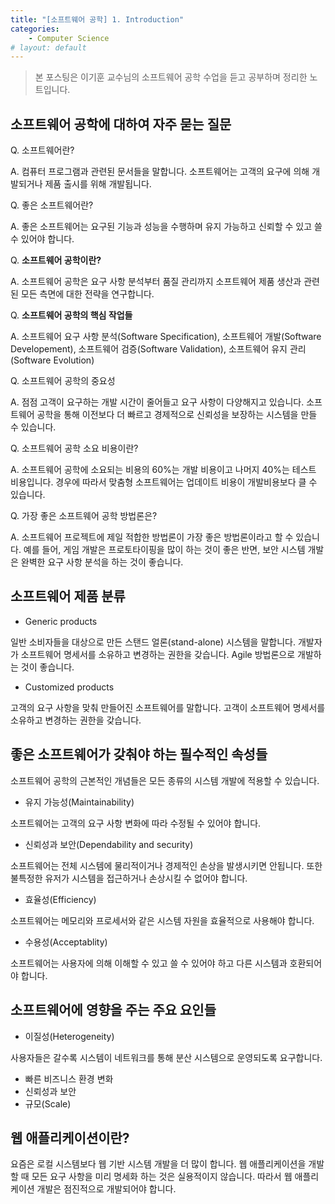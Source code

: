```yaml
---
title: "[소프트웨어 공학] 1. Introduction"
categories:
    - Computer Science
# layout: default
---
```

> 본 포스팅은 이기훈 교수님의 소프트웨어 공학 수업을 듣고 공부하며 정리한 노트입니다.

소프트웨어 공학에 대하여 자주 묻는 질문
---

Q. 소프트웨어란?

A. 컴퓨터 프로그램과 관련된 문서들을 말합니다. 소프트웨어는 고객의 요구에 의해 개발되거나 제품 출시를 위해 개발됩니다.

Q. 좋은 소프트웨어란?

A. 좋은 소프트웨어는 요구된 기능과 성능을 수행하며 유지 가능하고 신뢰할 수 있고 쓸 수 있어야 합니다.

Q. **소프트웨어 공학이란?**

A. 소프트웨어 공학은 요구 사항 분석부터 품질 관리까지 소프트웨어 제품 생산과 관련된 모든 측면에 대한 전략을 연구합니다. 

Q. **소프트웨어 공학의 핵심 작업들**

A. 소프트웨어 요구 사항 분석(Software Specification), 소프트웨어 개발(Software Developement), 소프트웨어 검증(Software Validation), 소프트웨어 유지 관리(Software Evolution)

Q. 소프트웨어 공학의 중요성

A. 점점 고객이 요구하는 개발 시간이 줄어들고 요구 사항이 다양해지고 있습니다. 소프트웨어 공학을 통해 이전보다 더 빠르고 경제적으로 신뢰성을 보장하는 시스템을 만들 수 있습니다. 

Q. 소프트웨어 공학 소요 비용이란?

A. 소프트웨어 공학에 소요되는 비용의 60%는 개발 비용이고 나머지 40%는 테스트 비용입니다. 경우에 따라서 맞춤형 소프트웨어는 업데이트 비용이 개발비용보다 클 수 있습니다.

Q. 가장 좋은 소프트웨어 공학 방법론은?

A. 소프트웨어 프로젝트에 제일 적합한 방법론이 가장 좋은 방법론이라고 할 수 있습니다. 예를 들어, 게임 개발은 프로토타이핑을 많이 하는 것이 좋은 반면, 보안 시스템 개발은 완벽한 요구 사항 분석을 하는 것이 좋습니다.

소프트웨어 제품 분류
---

- Generic products

일반 소비자들을 대상으로 만든 스탠드 얼론(stand-alone) 시스템을 말합니다. 개발자가 소프트웨어 명세서를 소유하고 변경하는 권한을 갖습니다. Agile 방법론으로 개발하는 것이 좋습니다.

- Customized products

고객의 요구 사항을 맞춰 만들어진 소프트웨어를 말합니다. 고객이 소프트웨어 명세서를 소유하고 변경하는 권한을 갖습니다.

**좋은 소프트웨어가 갖춰야 하는 필수적인 속성들**
---

소프트웨어 공학의 근본적인 개념들은 모든 종류의 시스템 개발에 적용할 수 있습니다.

- 유지 가능성(Maintainability)

소프트웨어는 고객의 요구 사항 변화에 따라 수정될 수 있어야 합니다. 

- 신뢰성과 보안(Dependability and security)

소프트웨어는 전체 시스템에 물리적이거나 경제적인 손상을 발생시키면 안됩니다. 또한 불특정한 유저가 시스템을 접근하거나 손상시킬 수 없어야 합니다.

- 효율성(Efficiency)

소프트웨어는 메모리와 프로세서와 같은 시스템 자원을 효율적으로 사용해야 합니다.

- 수용성(Acceptablity)

소프트웨어는 사용자에 의해 이해할 수 있고 쓸 수 있어야 하고 다른 시스템과 호환되어야 합니다.

소프트웨어에 영향을 주는 주요 요인들
---

- 이질성(Heterogeneity)

사용자들은 갈수록 시스템이 네트워크를 통해 분산 시스템으로 운영되도록 요구합니다.

- 빠른 비즈니스 환경 변화
- 신뢰성과 보안
- 규모(Scale)

웹 애플리케이션이란?
---

요즘은 로컬 시스템보다 웹 기반 시스템 개발을 더 많이 합니다. 웹 애플리케이션을 개발할 때 모든 요구 사항을 미리 명세화 하는 것은 실용적이지 않습니다. 따라서 웹 애플리케이션 개발은 점진적으로 개발되어야 합니다.